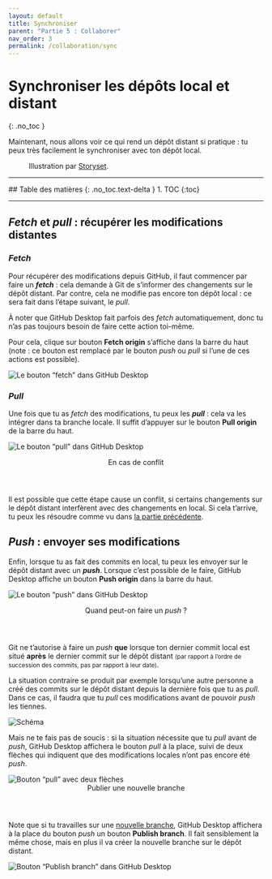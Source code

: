 ```yaml
---
layout: default
title: Synchroniser
parent: "Partie 5 : Collaborer"
nav_order: 3
permalink: /collaboration/sync
---
```


# Synchroniser les dépôts local et distant
{: .no_toc }

Maintenant, nous allons voir ce qui rend un dépôt distant si pratique : tu peux très facilement le synchroniser avec ton dépôt local.

<figure>
  <img src="../assets/storyset-uploading.svg" alt="">
  <figcaption>Illustration par <a href="https://storyset.com" target="_blank">Storyset</a>.</figcaption>
</figure>

<hr>
## Table des matières
{: .no_toc.text-delta }
1. TOC
{:toc}
<hr>

## *Fetch* et *pull* : récupérer les modifications distantes

### *Fetch*
Pour récupérer des modifications depuis GitHub, il faut commencer par faire un ***fetch*** : cela demande à Git de s’informer des changements sur le dépôt distant. Par contre, cela ne modifie pas encore ton dépôt local : ce sera fait dans l’étape suivant, le *pull*.

À noter que GitHub Desktop fait parfois des *fetch* automatiquement, donc tu n’as pas toujours besoin de faire cette action toi-même.

Pour cela, clique sur bouton **Fetch origin** s’affiche dans la barre du haut (note : ce bouton est remplacé par le bouton *push* ou *pull* si l’une de ces actions est possible).

![Le bouton “fetch” dans GitHub Desktop](../assets/fetch.png)

### *Pull*
Une fois que tu as *fetch* des modifications, tu peux les ***pull*** : cela va les intégrer dans ta branche locale. Il suffit d’appuyer sur le bouton **Pull origin** de la barre du haut.

![Le bouton “pull” dans GitHub Desktop](../assets/pull.png)

<div class="warning">
  <header>En cas de conflit</header>
  <p>Il est possible que cette étape cause un conflit, si certains changements sur le dépôt distant interfèrent avec des changements en local. Si cela t’arrive, tu peux les résoudre comme vu dans <a href="../branches/merge">la partie précédente</a>.</p>
</div>

## *Push* : envoyer ses modifications
Enfin, lorsque tu as fait des commits en local, tu peux les envoyer sur le dépôt distant avec un ***push***. Lorsque c’est possible de le faire, GitHub Desktop affiche un bouton **Push origin** dans la barre du haut.

![Le bouton “push” dans GitHub Desktop](../assets/push.png)

<div class="warning">
  <header>Quand peut-on faire un <em>push</em> ?</header>

  <p>
    Git ne t’autorise à faire un <em>push</em> <strong>que</strong> lorsque ton dernier commit local est situé <strong>après</strong> le dernier commit sur le dépôt distant <small>(par rapport à l’ordre de succession des commits, pas par rapport à leur date)</small>.
  </p>

  <p>
    La situation contraire se produit par exemple lorsqu’une autre personne a créé des commits sur le dépôt distant depuis la dernière fois que tu as <em>pull</em>.
    Dans ce cas, il faudra que tu <em>pull</em> ces modifications avant de pouvoir <em>push</em> les tiennes.
  </p>

  <img src="../assets/push-tip.svg" alt="Schéma">

  <p>
    Mais ne te fais pas de soucis : si la situation nécessite que tu <em>pull</em> avant de <em>push</em>, GitHub Desktop affichera le bouton <em>pull</em> à la place, suivi de deux flèches qui indiquent que des modifications locales n’ont pas encore été <em>push</em>.
  </p>

  <img src="../assets/pull-push.png" alt="Bouton “pull” avec deux flèches">
</div>

<div class="note">
  <header>Publier une nouvelle branche</header>
  <p>Note que si tu travailles sur une <a href="../branches/manage#créer-une-branche">nouvelle branche</a>, GitHub Desktop affichera à la place du bouton <em>push</em> un bouton <strong>Publish branch</strong>. Il fait sensiblement la même chose, mais en plus il va créer la nouvelle branche sur le dépôt distant.</p>

  <img src="../assets/publish-branch.png" alt="Bouton “Publish branch” dans GitHub Desktop">
</div>
